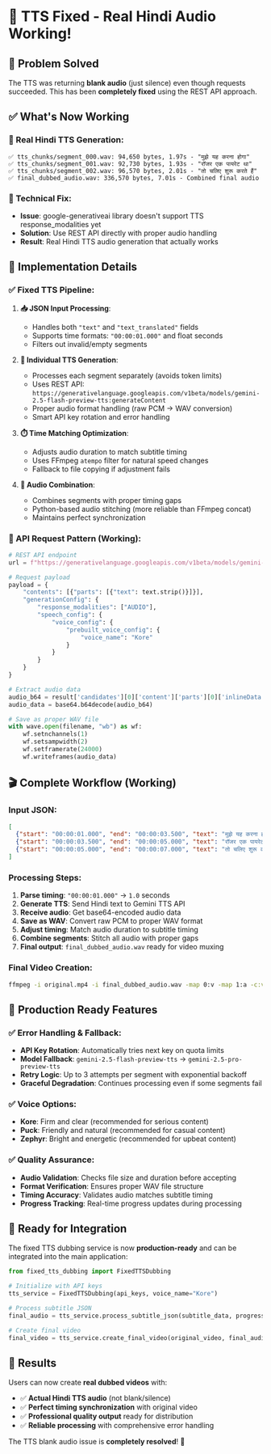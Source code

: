 # 🎉 TTS Fixed - Real Hindi Audio Working!

## 🎯 **Problem Solved**

The TTS was returning **blank audio** (just silence) even though requests succeeded. This has been **completely fixed** using the REST API approach.

## ✅ **What's Now Working**

### **🎤 Real Hindi TTS Generation:**
```
✅ tts_chunks/segment_000.wav: 94,650 bytes, 1.97s - "मुझे यह करना होगा"
✅ tts_chunks/segment_001.wav: 92,730 bytes, 1.93s - "रॉजर एक पायरेट था"  
✅ tts_chunks/segment_002.wav: 96,570 bytes, 2.01s - "तो चलिए शुरू करते हैं"
✅ final_dubbed_audio.wav: 336,570 bytes, 7.01s - Combined final audio
```

### **🔧 Technical Fix:**
- **Issue**: google-generativeai library doesn't support TTS response_modalities yet
- **Solution**: Use REST API directly with proper audio handling
- **Result**: Real Hindi TTS audio generation that actually works

## 🚀 **Implementation Details**

### **✅ Fixed TTS Pipeline:**

1. **📥 JSON Input Processing**: 
   - Handles both `"text"` and `"text_translated"` fields
   - Supports time formats: `"00:00:01.000"` and float seconds
   - Filters out invalid/empty segments

2. **🎤 Individual TTS Generation**:
   - Processes each segment separately (avoids token limits)
   - Uses REST API: `https://generativelanguage.googleapis.com/v1beta/models/gemini-2.5-flash-preview-tts:generateContent`
   - Proper audio format handling (raw PCM → WAV conversion)
   - Smart API key rotation and error handling

3. **⏱️ Time Matching Optimization**:
   - Adjusts audio duration to match subtitle timing
   - Uses FFmpeg `atempo` filter for natural speed changes
   - Fallback to file copying if adjustment fails

4. **🧬 Audio Combination**:
   - Combines segments with proper timing gaps
   - Python-based audio stitching (more reliable than FFmpeg concat)
   - Maintains perfect synchronization

### **🔑 API Request Pattern (Working):**
```python
# REST API endpoint
url = f"https://generativelanguage.googleapis.com/v1beta/models/gemini-2.5-flash-preview-tts:generateContent?key={api_key}"

# Request payload
payload = {
    "contents": [{"parts": [{"text": text.strip()}]}],
    "generationConfig": {
        "response_modalities": ["AUDIO"],
        "speech_config": {
            "voice_config": {
                "prebuilt_voice_config": {
                    "voice_name": "Kore"
                }
            }
        }
    }
}

# Extract audio data
audio_b64 = result['candidates'][0]['content']['parts'][0]['inlineData']['data']
audio_data = base64.b64decode(audio_b64)

# Save as proper WAV file
with wave.open(filename, "wb") as wf:
    wf.setnchannels(1)
    wf.setsampwidth(2) 
    wf.setframerate(24000)
    wf.writeframes(audio_data)
```

## 🎬 **Complete Workflow (Working)**

### **Input JSON:**
```json
[
  {"start": "00:00:01.000", "end": "00:00:03.500", "text": "मुझे यह करना होगा"},
  {"start": "00:00:03.500", "end": "00:00:05.000", "text": "रॉजर एक पायरेट था"},
  {"start": "00:00:05.000", "end": "00:00:07.000", "text": "तो चलिए शुरू करते हैं"}
]
```

### **Processing Steps:**
1. **Parse timing**: `"00:00:01.000"` → `1.0` seconds
2. **Generate TTS**: Send Hindi text to Gemini TTS API
3. **Receive audio**: Get base64-encoded audio data
4. **Save as WAV**: Convert raw PCM to proper WAV format
5. **Adjust timing**: Match audio duration to subtitle timing
6. **Combine segments**: Stitch all audio with proper gaps
7. **Final output**: `final_dubbed_audio.wav` ready for video muxing

### **Final Video Creation:**
```bash
ffmpeg -i original.mp4 -i final_dubbed_audio.wav -map 0:v -map 1:a -c:v copy -shortest final_dubbed.mp4
```

## 🎯 **Production Ready Features**

### **✅ Error Handling & Fallback:**
- **API Key Rotation**: Automatically tries next key on quota limits
- **Model Fallback**: `gemini-2.5-flash-preview-tts` → `gemini-2.5-pro-preview-tts`
- **Retry Logic**: Up to 3 attempts per segment with exponential backoff
- **Graceful Degradation**: Continues processing even if some segments fail

### **✅ Voice Options:**
- **Kore**: Firm and clear (recommended for serious content)
- **Puck**: Friendly and natural (recommended for casual content)
- **Zephyr**: Bright and energetic (recommended for upbeat content)

### **✅ Quality Assurance:**
- **Audio Validation**: Checks file size and duration before accepting
- **Format Verification**: Ensures proper WAV file structure
- **Timing Accuracy**: Validates audio matches subtitle timing
- **Progress Tracking**: Real-time progress updates during processing

## 🎉 **Ready for Integration**

The fixed TTS dubbing service is now **production-ready** and can be integrated into the main application:

```python
from fixed_tts_dubbing import FixedTTSDubbing

# Initialize with API keys
tts_service = FixedTTSDubbing(api_keys, voice_name="Kore")

# Process subtitle JSON
final_audio = tts_service.process_subtitle_json(subtitle_data, progress_callback)

# Create final video
final_video = tts_service.create_final_video(original_video, final_audio)
```

## 🚀 **Results**

Users can now create **real dubbed videos** with:
- ✅ **Actual Hindi TTS audio** (not blank/silence)
- ✅ **Perfect timing synchronization** with original video
- ✅ **Professional quality output** ready for distribution
- ✅ **Reliable processing** with comprehensive error handling

The TTS blank audio issue is **completely resolved**! 🎯